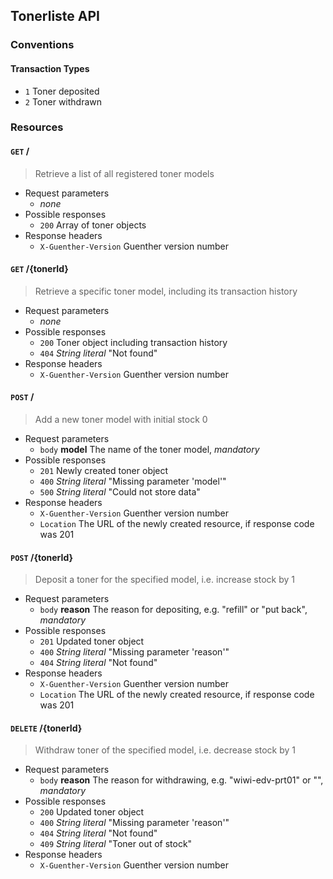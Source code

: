 ## Tonerliste API

### Conventions

#### Transaction Types
* `1` Toner deposited
* `2` Toner withdrawn


### Resources

#### `GET` /

>Retrieve a list of all registered toner models

* Request parameters
  * _none_
* Possible responses
  * `200` Array of toner objects
* Response headers
  * `X-Guenther-Version` Guenther version number


#### `GET` /{tonerId}

>Retrieve a specific toner model, including its transaction history

* Request parameters
  * _none_
* Possible responses
  * `200` Toner object including transaction history
  * `404` _String literal_ "Not found"
* Response headers
  * `X-Guenther-Version` Guenther version number


#### `POST` /

>Add a new toner model with initial stock 0

* Request parameters
  * `body` __model__ The name of the toner model, _mandatory_
* Possible responses
  * `201` Newly created toner object
  * `400` _String literal_ "Missing parameter 'model'"
  * `500` _String literal_ "Could not store data"
* Response headers
  * `X-Guenther-Version` Guenther version number
  * `Location` The URL of the newly created resource, if response code was 201


#### `POST` /{tonerId}

>Deposit a toner for the specified model, i.e. increase stock by 1

* Request parameters
  * `body` __reason__ The reason for depositing, e.g. "refill" or "put back", _mandatory_
* Possible responses
  * `201` Updated toner object
  * `400` _String literal_ "Missing parameter 'reason'"
  * `404` _String literal_ "Not found"
* Response headers
  * `X-Guenther-Version` Guenther version number
  * `Location` The URL of the newly created resource, if response code was 201


#### `DELETE` /{tonerId}

>Withdraw toner of the specified model, i.e. decrease stock by 1

* Request parameters
  * `body` __reason__ The reason for withdrawing, e.g. "wiwi-edv-prt01" or "", _mandatory_
* Possible responses
  * `200` Updated toner object
  * `400` _String literal_ "Missing parameter 'reason'"
  * `404` _String literal_ "Not found"
  * `409` _String literal_ "Toner out of stock"
* Response headers
  * `X-Guenther-Version` Guenther version number

